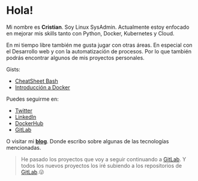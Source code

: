 # Hola!

Mi nombre es **Cristian**. Soy Linux SysAdmin. Actualmente estoy enfocado en mejorar mis skills tanto con Python, Docker, Kubernetes y Cloud.

En mi tiempo libre también me gusta jugar con otras áreas. En especial con el Desarrollo web y con la automatización de procesos. Por lo que también podrás encontrar algunos de mis proyectos personales.

Gists:

- [CheatSheet Bash](https://gist.github.com/BarckCode/b15089d9baccc9349796700feddfdbef)
- [Introducción a Docker](https://gist.github.com/BarckCode/35e2360fa49555382dabe1bfe356a064)

Puedes seguirme en:

- [Twitter](https://twitter.com/barckcode)
- [LinkedIn](https://www.linkedin.com/in/barckcode)
- [DockerHub](https://hub.docker.com/u/barckcode)
- [GitLab](https://gitlab.com/barckcode)

O visitar mi [**blog**](https://barckcode.dev/). Donde escribo sobre algunas de las tecnologías mencionadas.

> He pasado los proyectos que voy a seguir continuando a [GitLab](https://gitlab.com/barckcode). Y todos los nuevos proyectos los iré subiendo a los repositorios de [GitLab](https://gitlab.com/barckcode).😜

